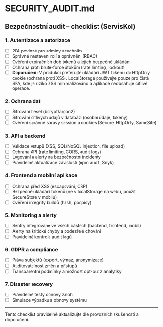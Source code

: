 # SECURITY_AUDIT.md

## Bezpečnostní audit – checklist (ServisKol)

### 1. Autentizace a autorizace
- [ ] 2FA povinné pro adminy a techniky
- [ ] Správné nastavení rolí a oprávnění (RBAC)
- [ ] Ověření expiračních dob tokenů a jejich bezpečné ukládání
- [ ] Ochrana proti brute-force útokům (rate limiting, lockout)
- [ ] **Doporučení:** V produkci preferujte ukládání JWT tokenu do HttpOnly cookie (ochrana proti XSS). LocalStorage používejte pouze pro čisté SPA, kde je riziko XSS minimalizováno a aplikace neobsahuje citlivé operace.

### 2. Ochrana dat
- [ ] Šifrování hesel (bcrypt/argon2)
- [ ] Šifrování citlivých údajů v databázi (osobní údaje, tokeny)
- [ ] Ověření správné správy session a cookies (Secure, HttpOnly, SameSite)

### 3. API a backend
- [ ] Validace vstupů (XSS, SQL/NoSQL injection, file upload)
- [ ] Ochrana API (rate limiting, CORS, audit logy)
- [ ] Logování a alerty na bezpečnostní incidenty
- [ ] Pravidelné aktualizace závislostí (npm audit, Snyk)

### 4. Frontend a mobilní aplikace
- [ ] Ochrana před XSS (escapování, CSP)
- [ ] Bezpečné ukládání tokenů (ne v localStorage na webu, použít SecureStore v mobilu)
- [ ] Ověření integrity buildů (hash, podpisy)

### 5. Monitoring a alerty
- [ ] Sentry integrované ve všech částech (backend, frontend, mobil)
- [ ] Alerty na kritické chyby a podezřelé chování
- [ ] Pravidelná kontrola audit logů

### 6. GDPR a compliance
- [ ] Práva subjektů (export, výmaz, anonymizace)
- [ ] Auditovatelnost změn a přístupů
- [ ] Transparentní podmínky a možnost opt-out z analytiky

### 7. Disaster recovery
- [ ] Pravidelné testy obnovy záloh
- [ ] Simulace výpadku a obnovy systému

---
Tento checklist pravidelně aktualizujte dle provozních zkušeností a doporučení.
